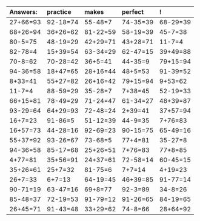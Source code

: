 | Answers: | practice | makes | perfect | ! |
| :--- | :--- | :--- | :--- | :--- |
| 27+66=93 | 92-18=74 | 55-48=7 | 74-35=39 | 68-29=39 | 
| 68+26=94 | 36+26=62 | 81-22=59 | 58-19=39 | 45-7=38 | 
| 80-5=75 | 48-19=29 | 42+29=71 | 43+28=71 | 11-7=4 | 
| 82-78=4 | 15+39=54 | 63-34=29 | 62-47=15 | 39+49=88 | 
| 70-8=62 | 70-28=42 | 36+5=41 | 44-35=9 | 79+15=94 | 
| 94-36=58 | 18+47=65 | 28+16=44 | 48+5=53 | 91-39=52 | 
| 8+33=41 | 55+27=82 | 26+16=42 | 79+15=94 | 9+53=62 | 
| 11-7=4 | 88-59=29 | 35-28=7 | 7+38=45 | 52-19=33 | 
| 66+15=81 | 78-49=29 | 71-24=47 | 61-34=27 | 48+39=87 | 
| 93-29=64 | 64+29=93 | 72-48=24 | 2+39=41 | 37+57=94 | 
| 16+7=23 | 91-86=5 | 51-12=39 | 44-9=35 | 7+76=83 | 
| 16+57=73 | 44-28=16 | 92-69=23 | 90-15=75 | 65-49=16 | 
| 55+37=92 | 93-26=67 | 73-68=5 | 77+4=81 | 35-27=8 | 
| 94-36=58 | 85-17=68 | 25+26=51 | 7+76=83 | 77+8=85 | 
| 4+77=81 | 35+56=91 | 24+37=61 | 72-58=14 | 60-45=15 | 
| 35+26=61 | 25+7=32 | 81-75=6 | 7+7=14 | 4+19=23 | 
| 26+7=33 | 6+7=13 | 64-19=45 | 46+39=85 | 91-77=14 | 
| 90-71=19 | 63-47=16 | 69+8=77 | 92-3=89 | 34-8=26 | 
| 85-48=37 | 72-19=53 | 91-79=12 | 91-26=65 | 84-19=65 | 
| 26+45=71 | 91-43=48 | 33+29=62 | 74-8=66 | 28+64=92 | 
